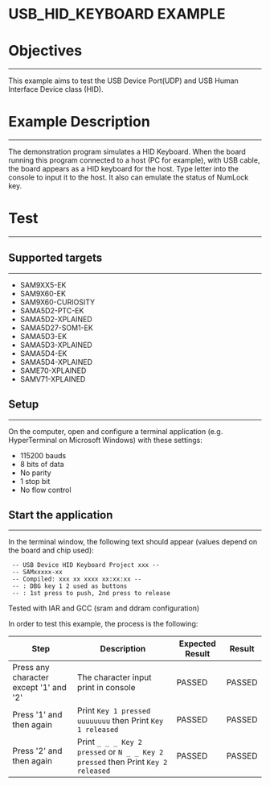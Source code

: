 USB_HID_KEYBOARD EXAMPLE
========================

# Objectives
------------
This example aims to test the USB Device Port(UDP) and USB Human Interface
Device class (HID).

# Example Description
---------------------
The demonstration program simulates a HID Keyboard. When the board running this
program connected to a host (PC for example), with USB cable, the board appears
as a HID keyboard for the host. Type letter into the console to input it to the
host. It also can emulate the status of NumLock key.

# Test
------
## Supported targets
--------------------
* SAM9XX5-EK
* SAM9X60-EK
* SAM9X60-CURIOSITY
* SAMA5D2-PTC-EK
* SAMA5D2-XPLAINED
* SAMA5D27-SOM1-EK
* SAMA5D3-EK
* SAMA5D3-XPLAINED
* SAMA5D4-EK
* SAMA5D4-XPLAINED
* SAME70-XPLAINED
* SAMV71-XPLAINED

## Setup
--------
On the computer, open and configure a terminal application (e.g. HyperTerminal
on Microsoft Windows) with these settings:
 - 115200 bauds
 - 8 bits of data
 - No parity
 - 1 stop bit
 - No flow control

## Start the application
------------------------

In the terminal window, the following text should appear (values depend on the
board and chip used):
```
 -- USB Device HID Keyboard Project xxx --
 -- SAMxxxxx-xx
 -- Compiled: xxx xx xxxx xx:xx:xx --
 -- : DBG key 1 2 used as buttons
 -- : 1st press to push, 2nd press to release
```

Tested with IAR and GCC (sram and ddram configuration)

In order to test this example, the process is the following:

Step | Description | Expected Result | Result
-----|-------------|-----------------|-------
Press any character except '1' and '2' | The character input print in console | PASSED | PASSED
Press '1' and then again| Print `Key 1 pressed uuuuuuuu` then Print `Key 1 released` | PASSED | PASSED
Press '2' and then again| Print `_ _ _ Key 2 pressed` or `N _ _ Key 2 pressed` then Print `Key 2 released` | PASSED | PASSED


